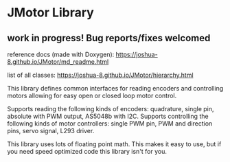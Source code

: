 # JMotor Library

## work in progress! Bug reports/fixes welcomed

reference docs (made with Doxygen): https://joshua-8.github.io/JMotor/md_readme.html


list of all classes: https://joshua-8.github.io/JMotor/hierarchy.html


This library defines common interfaces for reading encoders and controlling motors allowing for easy open or closed loop motor control.

Supports reading the following kinds of encoders: quadrature, single pin, absolute with PWM output, AS5048b with I2C. Supports controlling the following kinds of motor controllers: single PWM pin, PWM and direction pins, servo signal, L293 driver. 


This library uses lots of floating point math. This makes it easy to use, but if you need speed optimized code this library isn't for you.

